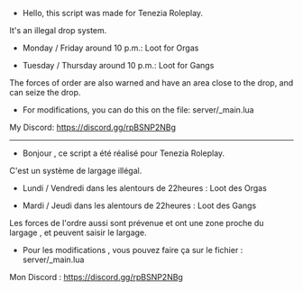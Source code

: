 - Hello, this script was made for Tenezia Roleplay.

It's an illegal drop system.

 - Monday / Friday around 10 p.m.: Loot for Orgas

 - Tuesday / Thursday around 10 p.m.: Loot for Gangs

The forces of order are also warned and have an area close to the drop, and can seize the drop.

- For modifications, you can do this on the file: server/_main.lua

My Discord: https://discord.gg/rpBSNP2NBg

-------------------------------------------------

- Bonjour , ce script a été réalisé pour Tenezia Roleplay.

C'est un système de largage illégal.

- Lundi / Vendredi dans les alentours de 22heures : Loot des Orgas

-  Mardi / Jeudi dans les alentours de 22heures : Loot des Gangs

Les forces de l'ordre aussi sont prévenue et ont une zone proche du largage , et peuvent saisir le largage.

- Pour les modifications , vous pouvez faire ça sur le fichier : server/_main.lua

Mon Discord : https://discord.gg/rpBSNP2NBg